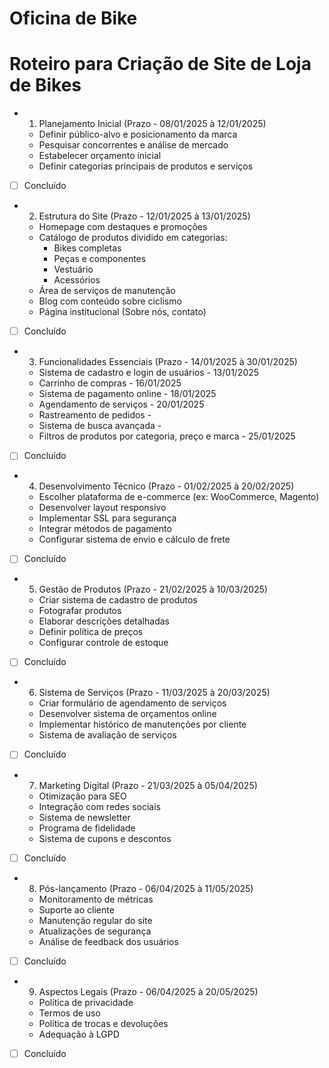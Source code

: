 # Oficina de Bike

# Roteiro para Criação de Site de Loja de Bikes

- 1. Planejamento Inicial (Prazo - 08/01/2025 à 12/01/2025)
    - Definir público-alvo e posicionamento da marca
    - Pesquisar concorrentes e análise de mercado
    - Estabelecer orçamento inicial
    - Definir categorias principais de produtos e serviços
- [ ]  Concluído
- 2. Estrutura do Site (Prazo - 12/01/2025 à 13/01/2025)
    - Homepage com destaques e promoções
    - Catálogo de produtos dividido em categorias:
        - Bikes completas
        - Peças e componentes
        - Vestuário
        - Acessórios
    - Área de serviços de manutenção
    - Blog com conteúdo sobre ciclismo
    - Página institucional (Sobre nós, contato)
- [ ]  Concluído
- 3. Funcionalidades Essenciais  (Prazo - 14/01/2025 à 30/01/2025)
    - Sistema de cadastro e login de usuários - 13/01/2025
    - Carrinho de compras - 16/01/2025
    - Sistema de pagamento online - 18/01/2025
    - Agendamento de serviços - 20/01/2025
    - Rastreamento de pedidos -
    - Sistema de busca avançada -
    - Filtros de produtos por categoria, preço e marca - 25/01/2025
- [ ]  Concluído
- 4. Desenvolvimento Técnico (Prazo - 01/02/2025 à 20/02/2025)
    - Escolher plataforma de e-commerce (ex: WooCommerce, Magento)
    - Desenvolver layout responsivo
    - Implementar SSL para segurança
    - Integrar métodos de pagamento
    - Configurar sistema de envio e cálculo de frete
- [ ]  Concluído
- 5. Gestão de Produtos (Prazo - 21/02/2025 à 10/03/2025)
    - Criar sistema de cadastro de produtos
    - Fotografar produtos
    - Elaborar descrições detalhadas
    - Definir política de preços
    - Configurar controle de estoque
- [ ]  Concluído
- 6. Sistema de Serviços (Prazo - 11/03/2025 à 20/03/2025)
    - Criar formulário de agendamento de serviços
    - Desenvolver sistema de orçamentos online
    - Implementar histórico de manutenções por cliente
    - Sistema de avaliação de serviços
- [ ]  Concluído
- 7. Marketing Digital (Prazo - 21/03/2025 à 05/04/2025)
    - Otimização para SEO
    - Integração com redes sociais
    - Sistema de newsletter
    - Programa de fidelidade
    - Sistema de cupons e descontos
- [ ]  Concluído
- 8. Pós-lançamento (Prazo - 06/04/2025 à 11/05/2025)
    - Monitoramento de métricas
    - Suporte ao cliente
    - Manutenção regular do site
    - Atualizações de segurança
    - Análise de feedback dos usuários
- [ ]  Concluído
- 9. Aspectos Legais (Prazo - 06/04/2025 à 20/05/2025)
    - Política de privacidade
    - Termos de uso
    - Política de trocas e devoluções
    - Adequação à LGPD
- [ ]  Concluído
